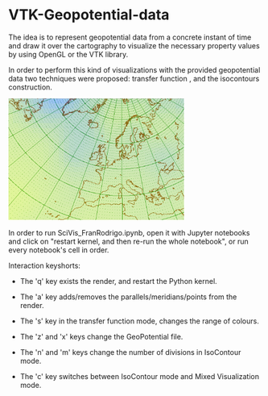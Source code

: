 # VTK-Geopotential-data

The idea is to represent geopotential data from a concrete instant of time and draw it over the cartography to visualize the necessary property values by using OpenGL or the VTK library.

In order to perform this kind of visualizations with the provided geopotential data two techniques were proposed: transfer function , and the isocontours construction.

![Example](https://raw.githubusercontent.com/franfj/VTK-Geopotential-data/master/exampleTransferFunction.PNG)

In order to run SciVis_FranRodrigo.ipynb, open it with Jupyter notebooks and click on "restart kernel, and then re-run the whole notebook", or run every notebook's cell in order.

Interaction keyshorts:

- The 'q' key exists the render, and restart the Python kernel.

- The 'a' key adds/removes the parallels/meridians/points from the render.

- The 's' key in the transfer function mode, changes the range of colours.

- The 'z' and 'x' keys change the GeoPotential file.

- The 'n' and 'm' keys change the number of divisions in IsoContour mode.

- The 'c' key switches between IsoContour mode and Mixed Visualization mode.
